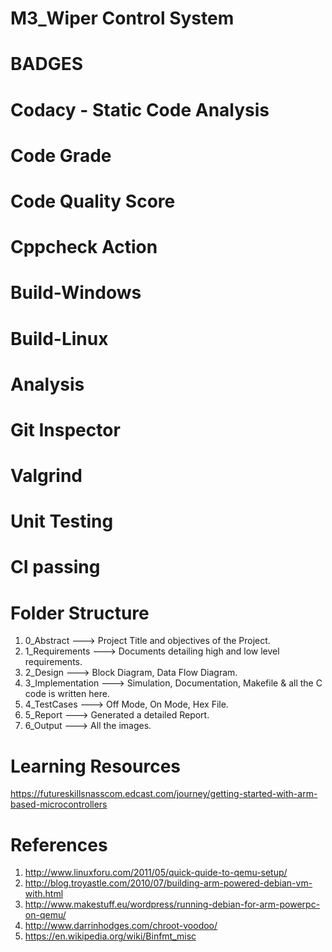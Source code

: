 # M3_Wiper Control System
# BADGES
# Codacy - Static Code Analysis

# Code Grade

# Code Quality Score

# Cppcheck Action

# Build-Windows

# Build-Linux

# Analysis

# Git Inspector

# Valgrind

# Unit Testing

# CI passing

# Folder Structure
1) 0_Abstract ---> Project Title and objectives of the Project.
2) 1_Requirements ---> Documents detailing high and low level requirements.
3) 2_Design ---> Block Diagram, Data Flow Diagram.
4) 3_Implementation ---> Simulation, Documentation, Makefile & all the C code is written here.
5) 4_TestCases ---> Off Mode, On Mode, Hex File.
6) 5_Report ---> Generated a detailed Report.
7) 6_Output ---> All the images.
# Learning Resources
https://futureskillsnasscom.edcast.com/journey/getting-started-with-arm-based-microcontrollers
# References
1) http://www.linuxforu.com/2011/05/quick-quide-to-qemu-setup/ 
2) http://blog.troyastle.com/2010/07/building-arm-powered-debian-vm-with.html 
3)  http://www.makestuff.eu/wordpress/running-debian-for-arm-powerpc-on-qemu/ 
4) http://www.darrinhodges.com/chroot-voodoo/ 
5) https://en.wikipedia.org/wiki/Binfmt_misc
